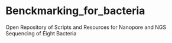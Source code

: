 # Benckmarking_for_bacteria
Open Repository of Scripts and Resources for Nanopore and NGS Sequencing of Eight Bacteria
